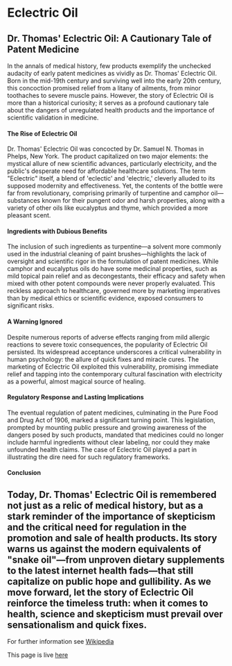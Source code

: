 # Eclectric Oil

## Dr. Thomas' Eclectric Oil: A Cautionary Tale of Patent Medicine

In the annals of medical history, few products exemplify the unchecked audacity of early patent medicines as vividly as Dr. Thomas' Eclectric Oil. Born in the mid-19th century and surviving well into the early 20th century, this concoction promised relief from a litany of ailments, from minor toothaches to severe muscle pains. However, the story of Eclectric Oil is more than a historical curiosity; it serves as a profound cautionary tale about the dangers of unregulated health products and the importance of scientific validation in medicine.

#### The Rise of Eclectric Oil

Dr. Thomas' Eclectric Oil was concocted by Dr. Samuel N. Thomas in Phelps, New York. The product capitalized on two major elements: the mystical allure of new scientific advances, particularly electricity, and the public's desperate need for affordable healthcare solutions. The term "Eclectric" itself, a blend of 'eclectic' and 'electric,' cleverly alluded to its supposed modernity and effectiveness. Yet, the contents of the bottle were far from revolutionary, comprising primarily of turpentine and camphor oil—substances known for their pungent odor and harsh properties, along with a variety of other oils like eucalyptus and thyme, which provided a more pleasant scent.

#### Ingredients with Dubious Benefits

The inclusion of such ingredients as turpentine—a solvent more commonly used in the industrial cleaning of paint brushes—highlights the lack of oversight and scientific rigor in the formulation of patent medicines. While camphor and eucalyptus oils do have some medicinal properties, such as mild topical pain relief and as decongestants, their efficacy and safety when mixed with other potent compounds were never properly evaluated. This reckless approach to healthcare, governed more by marketing imperatives than by medical ethics or scientific evidence, exposed consumers to significant risks.

#### A Warning Ignored

Despite numerous reports of adverse effects ranging from mild allergic reactions to severe toxic consequences, the popularity of Eclectric Oil persisted. Its widespread acceptance underscores a critical vulnerability in human psychology: the allure of quick fixes and miracle cures. The marketing of Eclectric Oil exploited this vulnerability, promising immediate relief and tapping into the contemporary cultural fascination with electricity as a powerful, almost magical source of healing.

#### Regulatory Response and Lasting Implications

The eventual regulation of patent medicines, culminating in the Pure Food and Drug Act of 1906, marked a significant turning point. This legislation, prompted by mounting public pressure and growing awareness of the dangers posed by such products, mandated that medicines could no longer include harmful ingredients without clear labeling, nor could they make unfounded health claims. The case of Eclectric Oil played a part in illustrating the dire need for such regulatory frameworks.

#### Conclusion

Today, Dr. Thomas' Eclectric Oil is remembered not just as a relic of medical history, but as a stark reminder of the importance of skepticism and the critical need for regulation in the promotion and sale of health products. Its story warns us against the modern equivalents of "snake oil"—from unproven dietary supplements to the latest internet health fads—that still capitalize on public hope and gullibility. As we move forward, let the story of Eclectric Oil reinforce the timeless truth: when it comes to health, science and skepticism must prevail over sensationalism and quick fixes.
---

For further information see [Wikipedia](https://en.wikipedia.org/wiki/Dr._Thomas%27_Eclectric_Oil)

This page is live [here](https://standardgalactic.github.io/eclectric-oil/)
